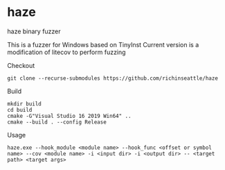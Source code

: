# haze
 haze binary fuzzer

 This is a fuzzer for Windows based on TinyInst
 Current version is a modification of litecov to perform fuzzing

Checkout 
```
git clone --recurse-submodules https://github.com/richinseattle/haze
```

Build
```
mkdir build
cd build
cmake -G"Visual Studio 16 2019 Win64" ..
cmake --build . --config Release
```

Usage
```
haze.exe --hook_module <module name> --hook_func <offset or symbol name> --cov <module name> -i <input dir> -i <output dir> -- <target path> <target args>
```
